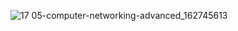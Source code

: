 ![17 05-computer-networking-advanced_162745613](https://github.com/user-attachments/assets/6a33c5cb-d657-462d-9ac9-8326505e8c02)
